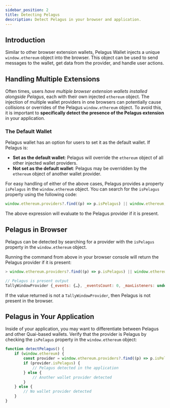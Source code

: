 ```yaml
---
sidebar_position: 2
title: Detecting Pelagus
description: Detect Pelagus in your browser and application.
---
```


## Introduction

Similar to other browser extension wallets, Pelagus Wallet injects a unique `window.ethereum` object into the browser. This object can be used to send messages to the wallet, get data from the provider, and handle user actions.

## Handling Multiple Extensions

Often times, users _have multiple browser extension wallets installed alongside Pelagus_, each with their own injected `ethereum` object. The injection of multiple wallet providers in one browsers can potentially cause collisions or overrides of the Pelagus `window.ethereum` object. To avoid this, it is important to **specifically detect the presence of the Pelagus extension** in your application.

### The Default Wallet

Pelagus wallet has an option for users to set it as the default wallet. If Pelagus is:

- **Set as the default wallet**: Pelagus will override the `ethereum` object of all other injected wallet providers.
- **Not set as the default wallet**: Pelagus may be overridden by the `ethereum` object of another wallet provider.

For easy handling of either of the above cases, Pelagus provides a property `isPelagus` in the `window.ethereum` object. You can search for the `isPelagus` property using the following code:

```js
window.ethereum.providers?.find((p) => p.isPelagus) || window.ethereum;
```

The above expression will evaluate to the Pelagus provider if it is present.

## Pelagus in Browser

Pelagus can be detected by searching for a provider with the `isPelagus` property in the `window.ethereum` object.

Running the command from above in your browser console will return the Pelagus provider if it is present:

```js
> window.ethereum.providers?.find((p) => p.isPelagus) || window.ethereum

// Pelagus is present output
TallyWindowProvider {_events: {…}, _eventsCount: 0, _maxListeners: undefined, chainId: '0x1', connected: false, …}
```

If the value returned is not a `TallyWindowProvider`, then Pelagus is not present in the browser.

## Pelagus in Your Application

Inside of your application, you may want to differentiate between Pelagus and other Quai-based wallets. Verify that the provider is Pelagus by checking the `isPelagus` property in the `window.ethereum` object:

```js
function detectPelagus() {
	if (window.ethereum) {
		const provider = window.ethereum.providers?.find((p) => p.isPelagus);
		if (provider.isPelagus) {
			// Pelagus detected in the application
		} else {
			// Another wallet provider detected
		}
	} else {
		// No wallet provider detected
	}
}
```
